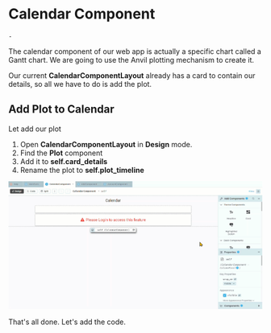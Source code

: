 # Calendar Component

```{topic} In this tutorial you will:
- 
```

The calendar component of our web app is actually a specific chart called a Gantt chart. We are going to use the Anvil plotting mechanism to create it.

Our current **CalendarComponentLayout** already has a card to contain our details, so all we have to do is add the plot.

## Add Plot to Calendar

Let add our plot

1. Open **CalendarComponentLayout** in **Design** mode.
2. Find the **Plot** component
3. Add it to **self.card_details**
4. Rename the plot to **self.plot_timeline**

![add plot](./assets/img/28/add_plot.gif)

That's all done. Let's add the code.